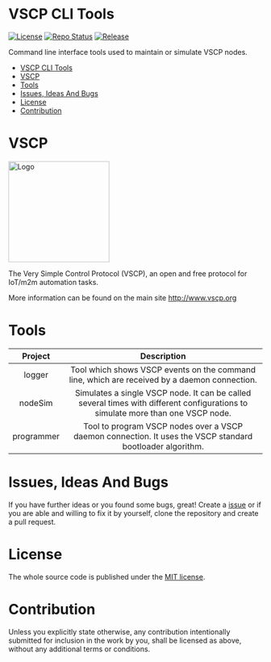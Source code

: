 # VSCP CLI Tools

[![License](https://img.shields.io/badge/license-MIT-blue.svg)](http://choosealicense.com/licenses/mit/)
[![Repo Status](https://www.repostatus.org/badges/latest/active.svg)](https://www.repostatus.org/#active)
[![Release](https://img.shields.io/github/release/BlueAndi/vscp-bootloader.svg)](https://github.com/BlueAndi/vscp-cli-tools/releases)

Command line interface tools used to maintain or simulate VSCP nodes.

- [VSCP CLI Tools](#vscp-cli-tools)
- [VSCP](#vscp)
- [Tools](#tools)
- [Issues, Ideas And Bugs](#issues-ideas-and-bugs)
- [License](#license)
- [Contribution](#contribution)

# VSCP

<img src="https://github.com/grodansparadis/vscp_logo/raw/master/vscp_logo.jpg" width="200px" alt="Logo" />

The Very Simple Control Protocol (VSCP), an open and free protocol for IoT/m2m automation tasks.

More information can be found on the main site http://www.vscp.org

# Tools

| Project    | Description |
| :------:   | :---------: |
| logger     | Tool which shows VSCP events on the command line, which are received by a daemon connection. |
| nodeSim | Simulates a single VSCP node. It can be called several times with different configurations to simulate more than one VSCP node. |
| programmer | Tool to program VSCP nodes over a VSCP daemon connection. It uses the VSCP standard bootloader algorithm. |

# Issues, Ideas And Bugs

If you have further ideas or you found some bugs, great! Create a [issue](https://github.com/BlueAndi/vscp-cli-tools/issues) or if you are able and willing to fix it by yourself, clone the repository and create a pull request.

# License
The whole source code is published under the [MIT license](http://choosealicense.com/licenses/mit/).

# Contribution
Unless you explicitly state otherwise, any contribution intentionally submitted for inclusion in the work by you, shall be licensed as above, without any
additional terms or conditions.
